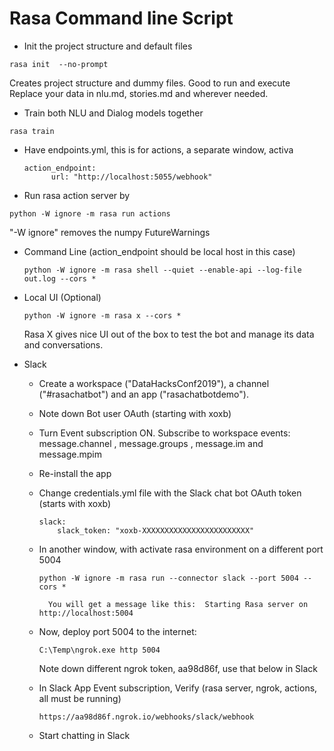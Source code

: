 # Rasa Command line Script

- Init the project structure and default files
```
rasa init  --no-prompt
``` 
Creates project structure and dummy files. Good to run and execute
Replace your data in nlu.md, stories.md and wherever needed.

- Train both NLU and Dialog models together
```
rasa train
```
- Have endpoints.yml, this is for actions, a separate window, activa
	```
	action_endpoint:
		  url: "http://localhost:5055/webhook"
	```			

- Run rasa action server by
```
python -W ignore -m rasa run actions
```
"-W ignore" removes the numpy FutureWarnings

-	Command Line (action_endpoint should be local host in this case)
	```
	python -W ignore -m rasa shell --quiet --enable-api --log-file out.log --cors *
	```

-	Local UI (Optional)
	```
	python -W ignore -m rasa x --cors *
	```
	Rasa X gives nice UI out of the box to test the bot and manage its data and conversations.


- Slack
	-  Create a workspace ("DataHacksConf2019"), a channel ("#rasachatbot") and an app ("rasachatbotdemo").
	-  Note down Bot user OAuth (starting with xoxb)
	-  Turn Event subscription ON. Subscribe to workspace events: message.channel , message.groups , message.im and message.mpim
	-  Re-install the app

	- Change credentials.yml file with the Slack chat bot OAuth token (starts with xoxb) 
		```
		slack:
			slack_token: "xoxb-XXXXXXXXXXXXXXXXXXXXXXXX"
		```
	- In another window, with activate rasa environment on a different port 5004
		```
		python -W ignore -m rasa run --connector slack --port 5004 --cors *
		```
			You will get a message like this:  Starting Rasa server on http://localhost:5004
		
	- Now, deploy port 5004 to the internet:
		```
		C:\Temp\ngrok.exe http 5004
		```	
		Note down different ngrok token, aa98d86f, use that below in Slack
		
	- In Slack App Event subscription, Verify (rasa server, ngrok, actions, all must be running)
		```
		https://aa98d86f.ngrok.io/webhooks/slack/webhook
		```
		
	- Start chatting in Slack